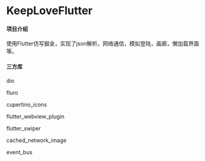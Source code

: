 # KeepLoveFlutter

#### 项目介绍
使用Flutter仿写掘金，实现了json解析，网络通信，模拟登陆，画廊，懒加载界面等。

#### 三方库

dio

fluro

cupertino_icons

flutter_webview_plugin

flutter_swiper

cached_network_image

event_bus